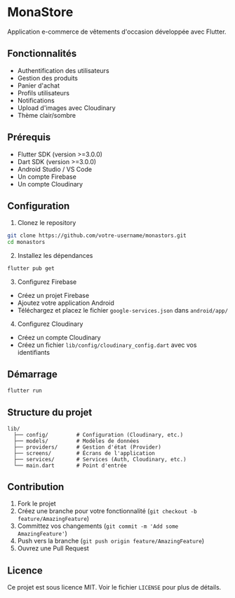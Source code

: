 # MonaStore

Application e-commerce de vêtements d'occasion développée avec Flutter.

## Fonctionnalités

- Authentification des utilisateurs
- Gestion des produits
- Panier d'achat
- Profils utilisateurs
- Notifications
- Upload d'images avec Cloudinary
- Thème clair/sombre

## Prérequis

- Flutter SDK (version >=3.0.0)
- Dart SDK (version >=3.0.0)
- Android Studio / VS Code
- Un compte Firebase
- Un compte Cloudinary

## Configuration

1. Clonez le repository
```bash
git clone https://github.com/votre-username/monastors.git
cd monastors
```

2. Installez les dépendances
```bash
flutter pub get
```

3. Configurez Firebase
- Créez un projet Firebase
- Ajoutez votre application Android
- Téléchargez et placez le fichier `google-services.json` dans `android/app/`

4. Configurez Cloudinary
- Créez un compte Cloudinary
- Créez un fichier `lib/config/cloudinary_config.dart` avec vos identifiants

## Démarrage

```bash
flutter run
```

## Structure du projet

```
lib/
  ├── config/         # Configuration (Cloudinary, etc.)
  ├── models/         # Modèles de données
  ├── providers/      # Gestion d'état (Provider)
  ├── screens/        # Écrans de l'application
  ├── services/       # Services (Auth, Cloudinary, etc.)
  └── main.dart       # Point d'entrée
```

## Contribution

1. Fork le projet
2. Créez une branche pour votre fonctionnalité (`git checkout -b feature/AmazingFeature`)
3. Committez vos changements (`git commit -m 'Add some AmazingFeature'`)
4. Push vers la branche (`git push origin feature/AmazingFeature`)
5. Ouvrez une Pull Request

## Licence

Ce projet est sous licence MIT. Voir le fichier `LICENSE` pour plus de détails.
